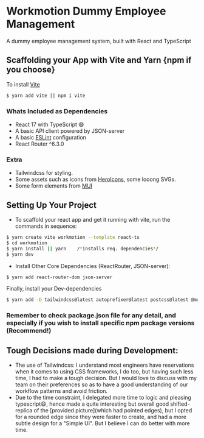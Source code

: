 # Workmotion Dummy Employee Management
 A dummy employee management system, built with React and TypeScript

## Scaffolding your App with Vite and Yarn {npm if you choose}

To install [Vite](https://npmjs.com/package/vite)
```bash
$ yarn add vite || npm i vite
```

### Whats Included as Dependencies
- React 17 with TypeScript 😄
- A basic API client powered by JSON-server
- A basic [ESLint](https://github.com/eslint/eslint) configuration
- React Router ^6.3.0

### Extra

- Tailwindcss for styling.
- Some assets such as icons from [HeroIcons](https://heroicons.com/), some looong SVGs.
- Some form elements from [MUI](https://mui.com/material-ui/react-text-field)

## Setting Up Your Project
- To scaffold your react app and get it running with vite, run the commands in sequence:

```bash
$ yarn create vite workmotion --template react-ts 
$ cd workmotion
$ yarn install || yarn    /*installs req. dependencies*/
$ yarn dev
```

- Install Other Core Dependencies (ReactRouter, JSON-server):

```bash
$ yarn add react-router-dom json-server
```

Finally, install your Dev-dependencies

```bash
$ yarn add -D tailwindcss@latest autoprefixer@latest postcss@latest @mui/material @emotion/react @emotion/styled
```

### Remember to check package.json file for any detail, and especially if you wish to install specific npm package versions (Recommend!)


## Tough Decisions made during Development:

- The use of Tailwindcss: I understand most engineers have reservations when it comes to using CSS frameworks, I do too, but having such less time, I had to make a tough decision. But I would love to discuss with my team on their preferences so as to have a good understanding of our workflow patterns and avoid friction.
- Due to the time constraint, I delegated more time to logic and pleasing typescript😄, hence made a quite interesting but overall good shifted-replica of the [provided picture](which had pointed edges), but I opted for a rounded edge since they were faster to create, and had a more subtle design for a "Simple UI". But I believe I can do better with more time.
